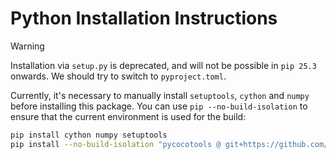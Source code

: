 # Python Installation Instructions

> [!WARNING]
> Installation via `setup.py` is deprecated, and will not be possible in `pip 25.3` onwards. We should try to switch to `pyproject.toml`.

Currently, it's necessary to manually install `setuptools`, `cython` and `numpy` before installing this package. You can use `pip --no-build-isolation` to ensure that the current environment is used for the build:

```bash
pip install cython numpy setuptools
pip install --no-build-isolation "pycocotools @ git+https://github.com/MathiasEthon/cocoapi_rotated.git@master#subdirectory=PythonAPI"
```
